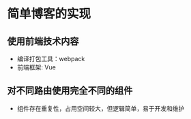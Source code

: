 # 简单博客的实现

## 使用前端技术内容

+ 编译打包工具：webpack 
+ 前端框架: Vue 

## 对不同路由使用完全不同的组件

+ 组件存在重复性，占用空间较大，但逻辑简单，易于开发和维护
